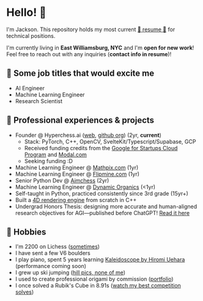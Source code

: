 # Hello! 👋
I'm Jackson. This repository holds my most current [🔗 resume 🔗][resume] for technical positions.

I'm currently living in **East Williamsburg, NYC** and I'm **open for new work**! Feel free to reach out with any inquiries (**contact info in resume**)!

## 🎯 Some job titles that would excite me
- AI Engineer
- Machine Learning Engineer
- Research Scientist

## 💼 Professional experiences & projects
- Founder @ Hyperchess.ai ([web](https://hyperchess.ai), [github org](https://github.com/hyprchs)) (2yr, **current**)
  - Stack: PyTorch, C++, OpenCV, SvelteKit/Typescript/Supabase, GCP
  - Received funding credits from the [Google for Startups Cloud Program](https://cloud.google.com/startup) and [Modal.com](https://modal.com)
  - Seeking funding :D
- Machine Learning Engineer @ [Mathpix.com](https://mathpix.com) (1yr)
- Machine Learning Engineer @ [Flipmine.com](https://flipmine.com) (1yr)
- Senior Python Dev @ [Aimchess](https://aimchess.com) (2yr)
- Machine Learning Engineer @ [Dynamic Organics](https://www.dynorganics.com/) (<1yr)
- Self-taught in Python, practiced consistently since 3rd grade (15yr+)
- Built a [4D rendering engine](https://github.com/jacksonthall22/4D-Graphics-Engine/tree/update-2023) from scratch in C++
- Undergrad Honors Thesis: designing more accurate and human-aligned research objectives for AGI—published before ChatGPT! [Read it here](https://tinyurl.com/ICSFramework)

## 🧗 Hobbies
- I'm 2200 on Lichess ([some](https://lichess.org/@/Cubigami/perf/bullet)[times](https://lichess.org/@/RoadTo20000/perf/bullet))
- I have sent a few V6 boulders
- I play piano, spent 5 years learning [Kaleidoscope by Hiromi Uehara](https://youtu.be/QU2893TnTbU?si=fTOynU-eVYEWnejD) (performance coming soon)
- I grew up ski jumping ([hill pics, none of me](https://www.fordsayre.org/jumping/))
- I used to create professional origami by commission ([portfolio](https://photos.app.goo.gl/RCifM6F2GnktDexH9))
- I once solved a Rubik's Cube in 8.91s ([watch my best competition solves](https://photos.app.goo.gl/AiTpeHhiS6niSmPS9))

[resume]: resume.pdf
